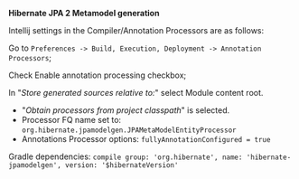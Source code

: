 
**Hibernate JPA 2 Metamodel generation**

Intellij settings in the Compiler/Annotation Processors are as follows:

Go to `Preferences -> Build, Execution, Deployment -> Annotation Processors`;

Check Enable annotation processing checkbox;

In "_Store generated sources relative to:_" select Module content root.

- "_Obtain processors from project classpath_" is selected.
- Processor FQ name set to: `org.hibernate.jpamodelgen.JPAMetaModelEntityProcessor`
- Annotations Processor options: `fullyAnnotationConfigured = true`

Gradle dependencies:
`compile group: 'org.hibernate', name: 'hibernate-jpamodelgen', version: '$hibernateVersion'
`